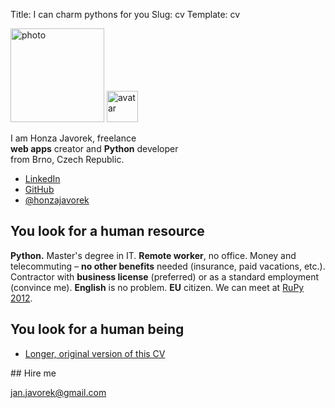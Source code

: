 Title: I can charm pythons for you
Slug: cv
Template: cv

<div class="lead">
    <p class="images">
        <img class="photo" src="images/honza.jpg" width="150" height="150" alt="photo">
        <img class="avatar" src="https://www.gravatar.com/avatar/d4a28b46d4ac5f2cc601f588becf9f74?s=50" width="50" height="50" alt="avatar">
    </p>
    <p>
        I am Honza Javorek, freelance
        <br><strong>web apps</strong> creator and <strong>Python</strong> developer
        <br>from Brno, Czech Republic.
    </p>
    <ul>
        <li><a href="https://www.linkedin.com/in/honzajavorek">LinkedIn</a></li>
        <li><a href="https://github.com/honzajavorek">GitHub</a></li>
        <li><a href="https://twitter.com/honzajavorek">@honzajavorek</a></li>
    </ul>
</div>

## You look for a human resource

**Python.** Master's degree in IT. **Remote worker**, no office. Money and telecommuting &ndash; **no other benefits** needed (insurance, paid vacations, etc.). Contractor with **business license** (preferred) or as a standard employment (convince me). **English** is no problem. **EU** citizen. We can meet at [RuPy 2012](http://rupy.eu/).

## You look for a human being

- [Longer, original version of this CV](http://honzajavorek.cz/cv)

<div class="hire_me" markdown="1">
## Hire me

[jan.javorek@gmail.com](mailto:jan.javorek@gmail.com)
</div>

